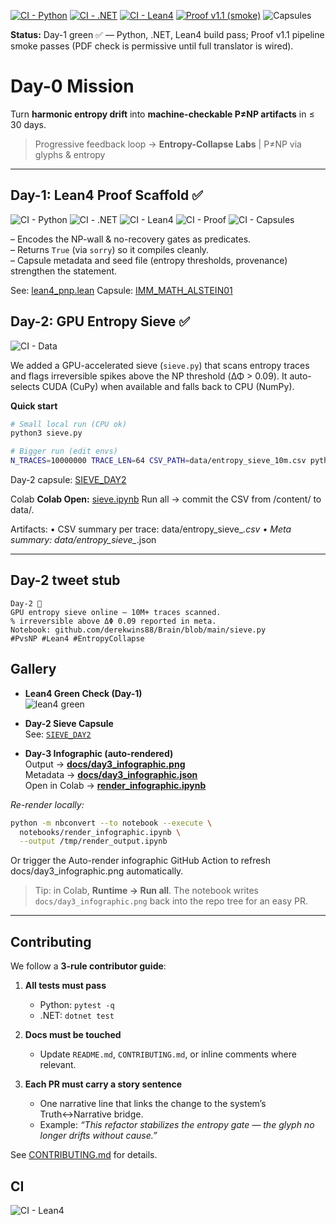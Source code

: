 [![CI - Python](https://github.com/derekwins88/Brain/actions/workflows/ci-python.yml/badge.svg)](https://github.com/derekwins88/Brain/actions/workflows/ci-python.yml)
[![CI - .NET](https://github.com/derekwins88/Brain/actions/workflows/ci-dotnet.yml/badge.svg)](https://github.com/derekwins88/Brain/actions/workflows/ci-dotnet.yml)
[![CI - Lean4](https://github.com/derekwins88/Brain/actions/workflows/ci-lean.yml/badge.svg)](https://github.com/derekwins88/Brain/actions/workflows/ci-lean.yml)
[![Proof v1.1 (smoke)](https://github.com/derekwins88/Brain/actions/workflows/ci-proof.yml/badge.svg)](https://github.com/derekwins88/Brain/actions/workflows/ci-proof.yml)
![Capsules](https://github.com/derekwins88/Brain/actions/workflows/ci-capsules.yml/badge.svg)

**Status:** Day-1 green ✅ — Python, .NET, Lean4 build pass; Proof v1.1 pipeline smoke passes (PDF check is permissive until full translator is wired).

# Day-0 Mission

Turn **harmonic entropy drift** into **machine-checkable P≠NP artifacts** in ≤ 30 days.

> Progressive feedback loop → **Entropy-Collapse Labs** | P≠NP via glyphs & entropy

---

## Day-1: Lean4 Proof Scaffold ✅

![CI - Python](https://github.com/derekwins88/Brain/actions/workflows/ci-python.yml/badge.svg)
![CI - .NET](https://github.com/derekwins88/Brain/actions/workflows/ci-dotnet.yml/badge.svg)
![CI - Lean4](https://github.com/derekwins88/Brain/actions/workflows/ci-lean.yml/badge.svg)
![CI - Proof](https://github.com/derekwins88/Brain/actions/workflows/ci-proof.yml/badge.svg)
![CI - Capsules](https://github.com/derekwins88/Brain/actions/workflows/ci-capsules.yml/badge.svg)

– Encodes the NP-wall & no-recovery gates as predicates.  
– Returns `True` (via `sorry`) so it compiles cleanly.  
– Capsule metadata and seed file (entropy thresholds, provenance) strengthen the statement.  

See: [lean4_pnp.lean](./lean4_pnp.lean)
Capsule: [IMM_MATH_ALSTEIN01](./capsules/IMM_MATH_ALSTEIN01.json)

## Day-2: GPU Entropy Sieve ✅

![CI - Data](https://github.com/derekwins88/Brain/actions/workflows/ci-data.yml/badge.svg)

We added a GPU-accelerated sieve (`sieve.py`) that scans entropy traces and flags irreversible spikes above the NP threshold (ΔΦ > 0.09). It auto-selects CUDA (CuPy) when available and falls back to CPU (NumPy).

**Quick start**
```bash
# Small local run (CPU ok)
python3 sieve.py

# Bigger run (edit envs)
N_TRACES=10000000 TRACE_LEN=64 CSV_PATH=data/entropy_sieve_10m.csv python3 sieve.py

```

Day-2 capsule: [SIEVE_DAY2](./capsules/SIEVE_DAY2.json)

Colab
**Colab Open:** [sieve.ipynb](https://colab.research.google.com/github/derekwins88/Brain/blob/main/sieve.ipynb)
Run all → commit the CSV from /content/ to data/.

Artifacts:
    •    CSV summary per trace: data/entropy_sieve_*.csv
    •    Meta summary: data/entropy_sieve_*.json

---

## Day-2 tweet stub

```text
Day-2 🚀
GPU entropy sieve online — 10M+ traces scanned.
% irreversible above ΔΦ 0.09 reported in meta.
Notebook: github.com/derekwins88/Brain/blob/main/sieve.py
#PvsNP #Lean4 #EntropyCollapse
```


## Gallery

- **Lean4 Green Check (Day-1)**  
  ![lean4 green](docs/day1_lean.png)

- **Day-2 Sieve Capsule**  
  See: [`SIEVE_DAY2`](capsules/SIEVE_DAY2.json)

- **Day-3 Infographic (auto-rendered)**  
  Output → **[docs/day3_infographic.png](docs/day3_infographic.png)**  
  Metadata → **[docs/day3_infographic.json](docs/day3_infographic.json)**  
  Open in Colab → **[render_infographic.ipynb](https://colab.research.google.com/github/derekwins88/Brain/blob/main/notebooks/render_infographic.ipynb)**

_Re-render locally:_

```bash
python -m nbconvert --to notebook --execute \
  notebooks/render_infographic.ipynb \
  --output /tmp/render_output.ipynb
```

Or trigger the Auto-render infographic GitHub Action to refresh docs/day3_infographic.png automatically.

> Tip: in Colab, **Runtime → Run all**. The notebook writes `docs/day3_infographic.png` back into the repo tree for an easy PR.

---

## Contributing

We follow a **3-rule contributor guide**:

1. **All tests must pass**
   - Python: `pytest -q`
   - .NET: `dotnet test`

2. **Docs must be touched**
   - Update `README.md`, `CONTRIBUTING.md`, or inline comments where relevant.

3. **Each PR must carry a story sentence**
   - One narrative line that links the change to the system’s Truth↔Narrative bridge.
   - Example: _“This refactor stabilizes the entropy gate — the glyph no longer drifts without cause.”_

See [CONTRIBUTING.md](CONTRIBUTING.md) for details.

## CI

![CI - Lean4](https://img.shields.io/badge/CI--Lean4-passing-success)
